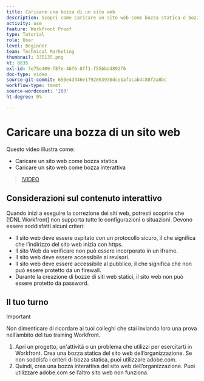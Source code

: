 ```yaml
---
title: Caricare una bozza di un sito web
description: Scopri come caricare un sito web come bozza statica e bozza interattiva in [!DNL  Workfront].
activity: use
feature: Workfront Proof
type: Tutorial
role: User
level: Beginner
team: Technical Marketing
thumbnail: 335135.png
kt: 8835
exl-id: 7e75e409-f87e-46f6-8ff1-f55bbdd892f6
doc-type: video
source-git-commit: 650e4d346e1792863930dcebafacab4c88f2a8bc
workflow-type: tm+mt
source-wordcount: '203'
ht-degree: 0%

---
```


# Caricare una bozza di un sito web

Questo video illustra come:

* Caricare un sito web come bozza statica
* Caricare un sito web come bozza interattiva

>[!VIDEO](https://video.tv.adobe.com/v/335135/?quality=12&learn=on)


## Considerazioni sul contenuto interattivo

Quando inizi a eseguire la correzione dei siti web, potresti scoprire che [!DNL Workfront] non supporta tutte le configurazioni o situazioni. Devono essere soddisfatti alcuni criteri:

* Il sito web deve essere ospitato con un protocollo sicuro, il che significa che l’indirizzo del sito web inizia con https.
* Il sito Web da verificare non può essere incorporato in un iframe.
* Il sito web deve essere accessibile ai revisori.
* Il sito web deve essere accessibile al pubblico, il che significa che non può essere protetto da un firewall.
* Durante la creazione di bozze di siti web statici, il sito web non può essere protetto da password.

## Il tuo turno

>[!IMPORTANT]
>
>Non dimenticare di ricordare ai tuoi colleghi che stai inviando loro una prova nell’ambito del tuo training Workfront.

1. Apri un progetto, un&#39;attività o un problema che utilizzi per esercitarti in Workfront. Crea una bozza statica del sito web dell’organizzazione. Se non soddisfa i criteri di bozza statica, puoi utilizzare adobe.com.
1. Quindi, crea una bozza interattiva del sito web dell’organizzazione. Puoi utilizzare adobe.com se l’altro sito web non funziona.

<!-- 
Learn more about these considerations in the articles Generate a static proof for a website or other web content and Generate an interactive proof for a website or other web content. 
-->

<!--
### Learn more
[!DNL Workfront] also supports interactive proofing of files generated from a ZIP file. Learn how to prepare the ZIP file for uploading in the article Interactive content proofs.

* Generate a static proof for a website or other web content
* Generate an interactive proof for a website or other web content
* Generate a proof for interactive content in a ZIP file
* Understand the desktop proofing viewer
* Install the desktop proofing viewer
-->
